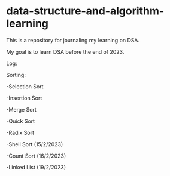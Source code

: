 # data-structure-and-algorithm-learning

This is a repository for journaling my learning on DSA.

My goal is to learn DSA before the end of 2023.

Log:

Sorting:

-Selection Sort

-Insertion Sort

-Merge Sort

-Quick Sort

-Radix Sort

-Shell Sort (15/2/2023)

-Count Sort (16/2/2023)

-Linked List (19/2/2023)
